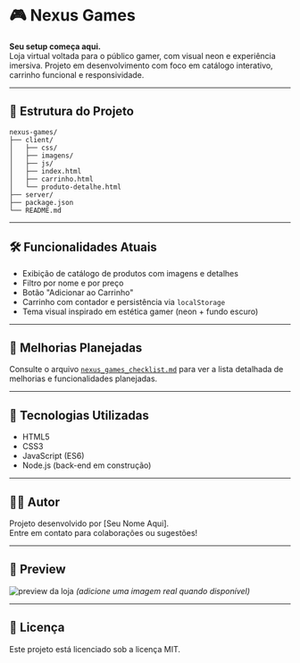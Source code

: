 # 🎮 Nexus Games

**Seu setup começa aqui.**  
Loja virtual voltada para o público gamer, com visual neon e experiência imersiva. Projeto em desenvolvimento com foco em catálogo interativo, carrinho funcional e responsividade.

---

## 📁 Estrutura do Projeto

```
nexus-games/
├── client/
│   ├── css/
│   ├── imagens/
│   ├── js/
│   ├── index.html
│   ├── carrinho.html
│   └── produto-detalhe.html
├── server/
├── package.json
└── README.md
```

---

## 🛠️ Funcionalidades Atuais

- Exibição de catálogo de produtos com imagens e detalhes
- Filtro por nome e por preço
- Botão "Adicionar ao Carrinho"
- Carrinho com contador e persistência via `localStorage`
- Tema visual inspirado em estética gamer (neon + fundo escuro)

---

## 📌 Melhorias Planejadas

Consulte o arquivo [`nexus_games_checklist.md`](./nexus_games_checklist.md) para ver a lista detalhada de melhorias e funcionalidades planejadas.

---

## 🚀 Tecnologias Utilizadas

- HTML5
- CSS3
- JavaScript (ES6)
- Node.js (back-end em construção)

---

## 👨‍💻 Autor

Projeto desenvolvido por [Seu Nome Aqui].  
Entre em contato para colaborações ou sugestões!

---

## 📸 Preview

![preview da loja](./client/imagens/preview.png) *(adicione uma imagem real quando disponível)*

---

## 📄 Licença

Este projeto está licenciado sob a licença MIT.

